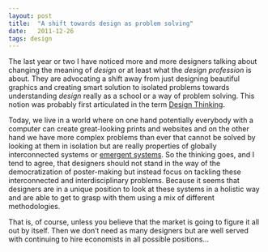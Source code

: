```yaml
---
layout: post
title:  "A shift towards design as problem solving"
date:   2011-12-26
tags: design
---
```


The last year or two I have noticed more and more designers talking about changing the meaning of *design* or at least what the *design profession* is about. They are advocating a shift away from just designing beautiful graphics and creating smart solution to isolated problems towards understanding *design* really as a school or a way of problem solving. This notion was probably first articulated in the term [Design Thinking](http://en.wikipedia.org/wiki/Design_thinking).

Today, we live in a world where on one hand potentially everybody with a computer can create great-looking prints and websites and on the other hand we have more complex problems than ever that cannot be solved by looking at them in isolation but are really properties of globally interconnected systems or [emergent systems](http://en.wikipedia.org/wiki/Emergence). So the thinking goes, and I tend to agree, that designers should not stand in the way of the democratization of poster-making but instead focus on tackling these interconnected and interdisciplinary problems. Because it seems that designers are in a unique position to look at these systems in a holistic way and are able to get to grasp with them using a mix of different methodologies.

That is, of course, unless you believe that the market is going to figure it all out by itself. Then we don’t need as many designers but are well served with continuing to hire economists in all possible positions…

